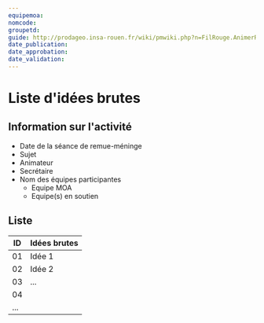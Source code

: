 ```yaml
---
equipemoa: 
nomcode: 
groupetd: 
guide: http://prodageo.insa-rouen.fr/wiki/pmwiki.php?n=FilRouge.AnimerRemueMeninge
date_publication: 
date_approbation: 
date_validation: 
---
```


# Liste d'idées brutes

## Information sur l'activité
- Date de la séance de remue-méninge
- Sujet
- Animateur
- Secrétaire
- Nom des équipes participantes
  - Equipe MOA
  - Equipe(s) en soutien

## Liste

| ID 	| Idées brutes 	|
|----	|--------------	|
| 01 	| Idée 1       	|
| 02 	| Idée 2       	|
| 03 	| ...         	|
| 04 	|              	|
| ...	|              	|
